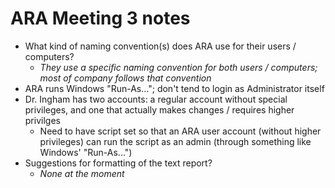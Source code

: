 # ARA Meeting 3 notes
* What kind of naming convention(s) does ARA use for their users / computers?
    * _They use a specific naming convention for both users / computers; most of company follows that convention_
* ARA runs Windows "Run-As..."; don't tend to login as Administrator itself
* Dr. Ingham has two accounts: a regular account without special privileges, and one that actually makes changes / requires higher privilges 
    * Need to have script set so that an ARA user account (without higher privileges) can run the script as an admin (through something like Windows' "Run-As...")
* Suggestions for formatting of the text report?
    *  _None at the moment_
